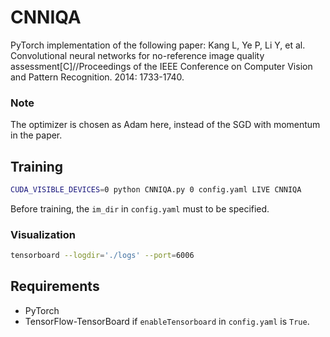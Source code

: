 # CNNIQA
PyTorch implementation of the following paper:
Kang L, Ye P, Li Y, et al. Convolutional neural networks for no-reference image quality assessment[C]//Proceedings of the IEEE Conference on Computer Vision and Pattern Recognition. 2014: 1733-1740.

### Note
The optimizer is chosen as Adam here, instead of the SGD with momentum in the paper.

## Training
```bash
CUDA_VISIBLE_DEVICES=0 python CNNIQA.py 0 config.yaml LIVE CNNIQA
```
Before training, the `im_dir` in `config.yaml` must to be specified.

### Visualization
```bash
tensorboard --logdir='./logs' --port=6006
```
## Requirements
- PyTorch 
- TensorFlow-TensorBoard if `enableTensorboard` in `config.yaml` is `True`.